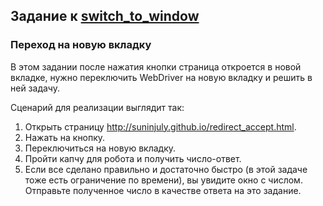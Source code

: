 ## Задание к [switch_to_window](../switch_to_window.py)

### Переход на новую вкладку

В этом задании после нажатия кнопки страница откроется в новой вкладке, нужно переключить WebDriver на новую вкладку
и решить в ней задачу.

Сценарий для реализации выглядит так:

1) Открыть страницу http://suninjuly.github.io/redirect_accept.html.
2) Нажать на кнопку.
3) Переключиться на новую вкладку.
4) Пройти капчу для робота и получить число-ответ.
5) Если все сделано правильно и достаточно быстро (в этой задаче тоже есть ограничение по времени), вы увидите окно
   с числом. Отправьте полученное число в качестве ответа на это задание.
